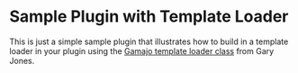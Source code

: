 Sample Plugin with Template Loader
================================

This is just a simple sample plugin that illustrates how to build in a template loader in your plugin using the [Gamajo template loader class](https://github.com/GaryJones/Gamajo-Template-Loader) from Gary Jones.
